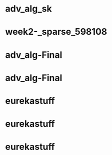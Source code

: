 # adv_alg_sk
# week2-_sparse_598108
# adv_alg-Final
# adv_alg-Final
# eurekastuff
# eurekastuff
# eurekastuff
